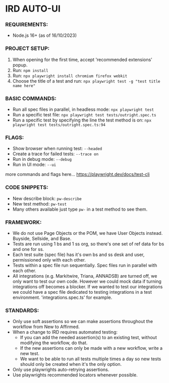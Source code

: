 # IRD AUTO-UI

### REQUIREMENTS:
- Node.js 16+ (as of 16/10/2023)


### PROJECT SETUP:
1. When opening for the first time, accept 'recommended extensions' popup.
2. Run: `npm install`
3. Run: `npx playwright install chromium firefox webkit`
4. Choose the title of a test and run: `npx playwright test -g "test title name here"`


### BASIC COMMANDS:
- Run all spec files in parallel, in headless mode: `npx playwright test`
- Run a specific test file: `npx playwright test tests/outright.spec.ts`
- Run a specific test by specifying the line the test method is on: `npx playwright test tests/outright.spec.ts:94`


### FLAGS:
- Show browser when running test: `--headed`
- Create a trace for failed tests: `--trace on`
- Run in debug mode: `--debug`
- Run in UI mode: `--ui`

more commands and flags here... https://playwright.dev/docs/test-cli


### CODE SNIPPETS:      
- New describe block: `pw-describe`
- New test method: `pw-test`
- Many others available just type `pw-` in a test method to see them.


### FRAMEWORK:
- We do not use Page Objects or the POM, we have User Objects instead. Buyside, Sellside, and Base.
- Tests are run using 1 bs and 1 ss org, so there's one set of ref data for bs and one for ss. 
- Each test suite (spec file) has it's own bs and ss desk and user, permissioned only with each other.
- Tests within a spec file run sequentially. Spec files run in parallel with each other.
- All integrations (e.g. Markitwire, Triana, ANNADSB) are turned off, we only want to test our own code.
However we could mock data if turning integrations off becomes a blocker. If we wanted to test our integrations we 
could have a spec file dedicated to testing integrations in a test environment. 'integrations.spec.ts' for example.


### STANDARDS:
- Only use soft assertions so we can make assertions throughout the workflow from New to Affirmed.
- When a change to IRD requires automated testing:
    - If you can add the needed assertion(s) to an existing test, without modifying the workflow, do that.
    - If the new assertions can only be made with a new workflow, write a new test.
    - We want to be able to run all tests multiple times a day so new tests should only be created when it's the only option.
- Only use playwrights auto-retrying assertions.
- Use playwrights recommended locators whenever possible.


